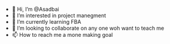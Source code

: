 - 👋 Hi, I’m @Asadbai
- 👀 I’m interested in project manegment
- 🌱 I’m currently learning FBA
- 💞️ I’m looking to collaborate on any one woh want to teach me 
- 📫 How to reach me a mone making goal

<!---
Asadbai/Asadbai is a ✨ special ✨ repository because its `README.md` (this file) appears on your GitHub profile.
You can click the Preview link to take a look at your changes.
--->
